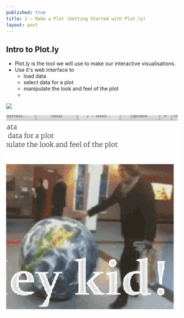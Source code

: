 ```yaml
---
published: true
title: 2 — Make a Plot (Getting Started with Plot.ly)
layout: post
---
```

## Intro to Plot.ly

* Plot.ly is the tool we will use to make our interactive visualisations.
* Use it's web interface to 
    * load data
    * select data for a plot
    * manipulate the look and feel of the plot
    * 

![](http://i.imgur.com/OUkLi.gif)

![](https://github.com/dataviz-blog/dataviz-blog.github.io/blob/master/_posts/screen_cap_test.gif)
